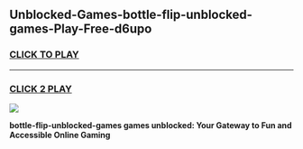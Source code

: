 
## Unblocked-Games-bottle-flip-unblocked-games-Play-Free-d6upo
<h3>
<a href="https://premium76.site?title=bottle-flip-unblocked-games&ref=23A">CLICK TO PLAY</a></h3>
<hr>

<h3>
<a href="https://premium76.site?title=bottle-flip-unblocked-games&ref=23A">CLICK 2 PLAY</a>
  
</h3>

<a href="https://premium76.site?title=bottle-flip-unblocked-games&ref=23A"><img src="https://clearcache.store/games.png"></a>


**bottle-flip-unblocked-games games unblocked: Your Gateway to Fun and Accessible Online Gaming**
